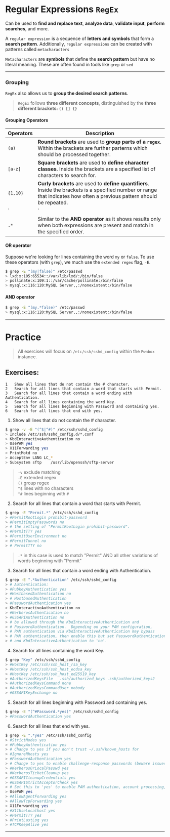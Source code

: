 # Regular Expressions `RegEx`

Can be used to **find and replace text**, **analyze data**, **validate input**, **perform searches**, and more.

A `regular expression` is a sequence of **letters and symbols** that form a **search pattern**.
Additionally, `regular expressions` can be created with patterns called `metacharacters`

`Metacharacters` are **symbols** that define the **search pattern** but have no literal meaning.
These are often found in tools like `grep` or `sed`

---

### Grouping

`RegEx` also allows us to **group the desired search patterns**.

> `RegEx` follows **three different concepts**, distinguished by the **three different brackets: `() [] {}`**

#### Grouping Operators

| **Operators** | **Description** |
| --- | --- |
| `(a)` | **Round brackets** are used to **group parts of a `regex`**. Within the brackets are further parterns which should be processed together. |
| `[a-z]` | **Square brackets** are used to **define character classes**. Inside the brackets are a specified list of characters to search for. |
| `{1,10}` | **Curly brackets** are used to **define quantifiers**. Inside the brackets is a specified number or range that indicates how often a previous pattern should be repeated. |
| `|` | The **OR operator** shows results when one of the two expressions matches |
| `.*` | Similar to the **AND operator** as it shows results only when both expressions are present and match in the specified order. |

#### OR operator

Suppose we're looking for lines containing the word `my` or `false`. To use these operators (with `grep`), we much use the `extended regex` flag, `-E`.

``` sh
$ grep -E "(my|false)" /etc/passwd
> lxd:x:105:65534::/var/lib/lxd/:/bin/false
> pollinate:x:109:1::/var/cache/pollinate:/bin/false
> mysql:x:116:120:MySQL Server,,:/nonexistent:/bin/false
```

#### AND operator

``` sh
$ grep -E "(my.*false)" /etc/passwd
> mysql:x:116:120:MySQL Server,,:/nonexistent:/bin/false
```

---

# Practice

> All exercises will focus on `/etc/ssh/sshd_config` within the `Pwnbox` instance.

## Exercises:
```
1 	Show all lines that do not contain the # character.
2 	Search for all lines that contain a word that starts with Permit.
3 	Search for all lines that contain a word ending with Authentication.
4 	Search for all lines containing the word Key.
5 	Search for all lines beginning with Password and containing yes.
6 	Search for all lines that end with yes.
```
  
1. Show all lines that do not contain the # character. 
``` sh
$ grep -v -E "(^$|^#)" /etc/ssh/sshd_config
> Include /etc/ssh/sshd_config.d/*.conf
> KbdInteractiveAuthentication no
> UsePAM yes
> X11Forwarding yes
> PrintMotd no
> AcceptEnv LANG LC_*
> Subsystem	sftp	/usr/lib/openssh/sftp-server
```
> `-v` exclude matching  
> `-E` extended regex  
> `()` group regex  
> `^$` lines with no characters  
> `^#` lines beginning with `#`
  
2. Search for all lines that contain a word that starts with Permit.
``` sh
$ grep -E "Permit.*" /etc/ssh/sshd_config
> #PermitRootLogin prohibit-password
> #PermitEmptyPasswords no
> # the setting of "PermitRootLogin prohibit-password".
> #PermitTTY yes
> #PermitUserEnvironment no
> #PermitTunnel no
> #	PermitTTY no
```
> `.*` in this case is used to match "Permit" AND all other variations of words beginning with "Permit"
  
3. Search for all lines that contain a word ending with Authentication.
``` sh
$ grep -E ".*Authentication" /etc/ssh/sshd_config 
> # Authentication:
> #PubkeyAuthentication yes
> #HostbasedAuthentication no
> # HostbasedAuthentication
> #PasswordAuthentication yes
> KbdInteractiveAuthentication no
> #KerberosAuthentication no
> #GSSAPIAuthentication no
> # be allowed through the KbdInteractiveAuthentication and
> # PasswordAuthentication.  Depending on your PAM configuration,
> # PAM authentication via KbdInteractiveAuthentication may bypass
> # PAM authentication, then enable this but set PasswordAuthentication
> # and KbdInteractiveAuthentication to 'no'.
```
  
4. Search for all lines containing the word Key.
``` sh
$ grep "Key" /etc/ssh/sshd_config 
> #HostKey /etc/ssh/ssh_host_rsa_key
> #HostKey /etc/ssh/ssh_host_ecdsa_key
> #HostKey /etc/ssh/ssh_host_ed25519_key
> #AuthorizedKeysFile	.ssh/authorized_keys .ssh/authorized_keys2
> #AuthorizedKeysCommand none
> #AuthorizedKeysCommandUser nobody
> #GSSAPIKeyExchange no
```
  
5. Search for all lines beginning with Password and containing yes.
``` sh
$ grep -E "(^#Password.*yes)" /etc/ssh/sshd_config 
> #PasswordAuthentication yes
```
  
6. Search for all lines that end with yes.
``` sh
$ grep -E ".*yes" /etc/ssh/sshd_config 
> #StrictModes yes
> #PubkeyAuthentication yes
> # Change to yes if you don't trust ~/.ssh/known_hosts for
> #IgnoreRhosts yes
> #PasswordAuthentication yes
> # Change to yes to enable challenge-response passwords (beware issues with
> #KerberosOrLocalPasswd yes
> #KerberosTicketCleanup yes
> #GSSAPICleanupCredentials yes
> #GSSAPIStrictAcceptorCheck yes
> # Set this to 'yes' to enable PAM authentication, account processing,
> UsePAM yes
> #AllowAgentForwarding yes
> #AllowTcpForwarding yes
> X11Forwarding yes
> #X11UseLocalhost yes
> #PermitTTY yes
> #PrintLastLog yes
> #TCPKeepAlive yes
```

---
